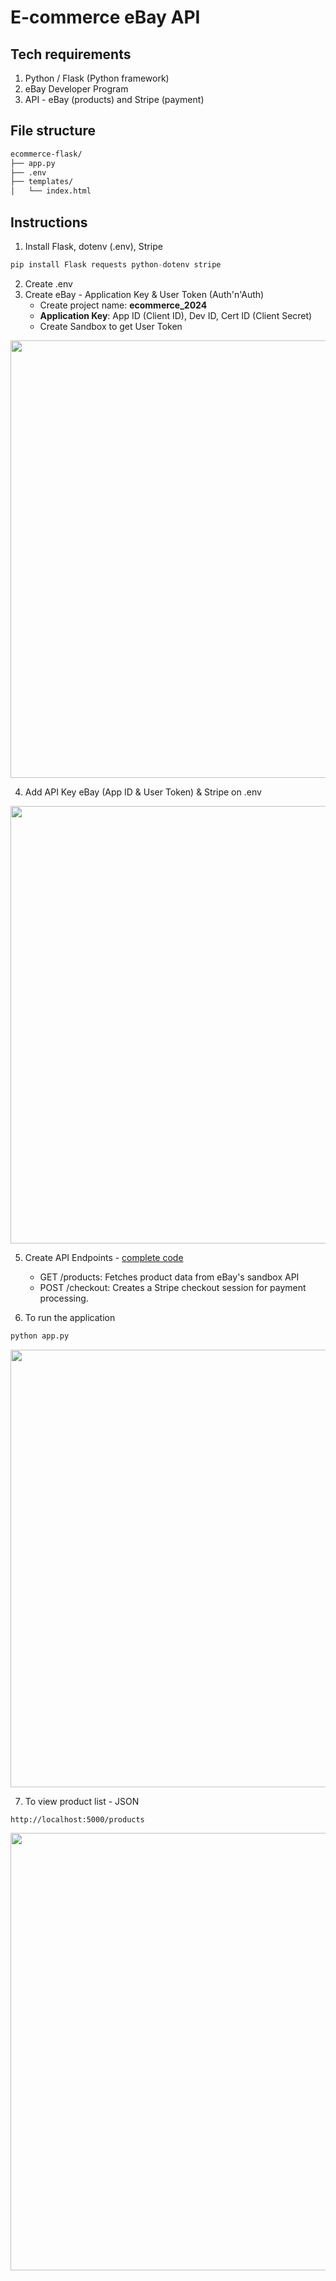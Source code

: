 # E-commerce eBay API

## Tech requirements
1. Python / Flask (Python framework)
2. eBay Developer Program
3. API - eBay (products) and Stripe (payment)

## File structure
```bash
ecommerce-flask/
├── app.py
├── .env
├── templates/
│   └── index.html
```

## Instructions
1. Install Flask, dotenv (.env), Stripe
```python
pip install Flask requests python-dotenv stripe
```
2. Create .env
3. Create eBay - Application Key & User Token (Auth'n'Auth)
    - Create project name: **ecommerce_2024**
    - **Application Key**: App ID (Client ID), Dev ID, Cert ID (Client Secret)
    - Create Sandbox to get User Token
<img src="https://github.com/user-attachments/assets/73b11c2e-df8a-4bc5-a4ef-451f379831e8" width="700" />

4. Add API Key eBay (App ID & User Token) & Stripe on .env
   
<img src="https://github.com/user-attachments/assets/17e6fef9-4d22-4956-bbd6-2173915df976" width="700" />

5. Create API Endpoints - [complete code](https://github.com/zukui1984/E-commerce-Flask/blob/master/app.py)
   
    -  GET /products: Fetches product data from eBay's sandbox API
    -  POST /checkout: Creates a Stripe checkout session for payment processing.
    
6. To run the application
```python
python app.py
```
<img src="https://github.com/user-attachments/assets/00cc23bd-7d2c-4c1e-a159-594568f8ba2e" width="700" />

7. To view product list - JSON
```
http://localhost:5000/products
```
<img src="https://github.com/user-attachments/assets/e15b02c3-27ef-4e25-bca4-9d14b034b940" width="700" />






